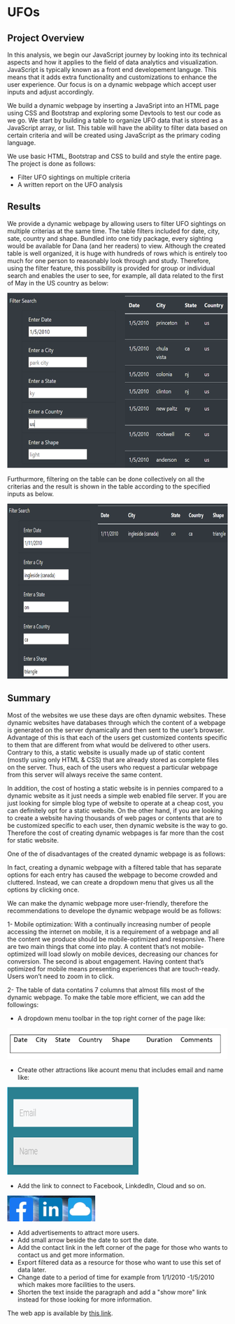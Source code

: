 # UFOs

## Project Overview
In this analysis, we begin our JavaScript journey by looking into its technical aspects and how it applies to the field of data analytics and visualization. 
JavaScript is typically known as a front end developement languge. This means that it adds extra functionality and customizations to enhance the user experience. 
Our focus is on a dynamic webpage which accept user inputs and adjust accordingly. 

We build a dynamic webpage by inserting a JavaSript into an HTML page using CSS and Bootstrap and exploring some Devtools to test our code as we go.
We start by building a table to organize UFO data that is stored as a JavaScript array, or list. This table will have the ability to filter data based on certain criteria and will be created using JavaScript as the primary coding language.

We use basic HTML, Bootstrap and CSS to build and style the entire page. 
The project is done as follows: 
   - Filter UFO sightings on multiple criteria
   - A written report on the UFO analysis 

## Results
We provide a dynamic webpage by allowing users to filter UFO sightings on multiple criterias at the same time. The table filters included for date, city, sate, country and shape. Bundled into one tidy package, every sighting would be available for Dana (and her readers) to view. Although the created table is well organized, it is huge 
with hundreds of rows which is entirely too much for one person to reasonably look through and study. Therefore, using the filter feature, this possibility is provided
for group or individual search and enables the user to see, for example, all data related to the first of May in the US country as below:









<img src="https://github.com/halmasieh/UFOs/blob/main/Images/1-May.PNG" width="600" height="400"  />






Furthurmore, filtering on the table can be done collectively on all the criterias and the result is shown in the table according to the specified inputs as below.



<img src="https://github.com/halmasieh/UFOs/blob/main/Images/all_filters.PNG" width="600" height="400"  />





## Summary
Most of the websites we use these days are often dynamic websites. These dynamic websites have databases through which the content of a webpage is generated on the server dynamically and then sent to the user’s browser. Advantage of this is that each of the users get customized contents specific to them that are different from what would be delivered to other users. Contrary to this, a static website is usually made up of static content (mostly using only HTML & CSS) that are already stored as complete files on the server. Thus, each of the users who request a particular webpage from this server will always receive the same content. 

In addition, the cost of hosting a static website is in pennies compared to a dynamic website as it just needs a simple web enabled file server.
If you are just looking for simple blog type of website to operate at a cheap cost, you can definitely opt for a static website. On the other hand, if you are looking to create a website having thousands of web pages or contents that are to be customized specific to each user, then dynamic website is the way to go. Therefore the cost of creating dynamic webpages is far more than the cost for static website.

One of the of disadvantages of the created dynamic webpage is as follows:

In fact, creating a dynamic webpage with a filtered table that has separate options for each entry has caused the webpage to become crowded and cluttered. Instead, we can create a dropdown menu that gives us all the options by clicking once. 

We can make the dynamic webpage more user-friendly, therefore the recommendations to develope the dynamic webpage would be as follows:

1- Mobile optimization: With a continually increasing number of people accessing the internet on mobile, it is a requirement of a webpage  and all the content we produce should be mobile-optimized and responsive. There are two main things that come into play. A content that’s not mobile-optimized will load slowly on mobile devices, decreasing our chances for conversion. The second is about engagement. Having content that’s optimized for mobile means presenting experiences that are touch-ready. Users won’t need to zoom in to click.

2- The table of data contatins 7 columns that almost fills most of the dynamic webpage. To make the table more efficient, we can add the followings:
 
   - A dropdown menu toolbar in the top right corner of the page like:


![here](https://github.com/halmasieh/UFOs/blob/main/Images/toolbar.PNG)


   - Create other attractions like acount menu that includes email and name like: 


<img src="https://github.com/halmasieh/UFOs/blob/main/Images/Account.PNG" width="300" height="200"  />


   - Add the link to connect to Facebook, Linkdedln, Cloud and so on. 


![here](https://github.com/halmasieh/UFOs/blob/main/Images/facebook.PNG)


   - Add advertisements to attract more users.
   - Add small arrow beside the date to sort the date.
   - Add the contact link in the left corner of the page for those who wants to contact us and get more information.
   - Export filtered data as a resource for those who want to use this set of data later.
   - Change date to a period of time for example from 1/1/2010 -1/5/2010 which makes more facilities to the users.
   - Shorten the text inside the paragraph and add a "show more" link instead for those looking for more information.

   The web app is available by [this link](https://halmasieh.github.io/UFOs/).
